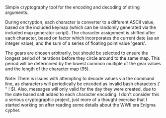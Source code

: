 Simple cryptography tool for the encoding and decoding of string arguments.

During encryption, each character is converter to a different ASCII value, based on the included keymap (which can be randomly generated via the included map generator script). The character assignment is shifted after each character, based on factor which incorporates the current date (as an integer value), and the sum of a series of floating point value 'gears'.

The gears are chosen arbitrarily, but should be selected to ensure the longest period of iterations before they circle around to the same map. This period will be determined by the lowest common multiple of the gear values and the length of the character map (95).

Note: There is issues with attempting to decode values via the command line, as characters will periodically be encoded as invalid bash characters (' " ! $). Also, messages will only valid for the day they were created, due to the date based salt added to each character encoding. I don't consider this a serious cryptographic project, just more of a thought exercise that I started working on after reading some details about the WWII era Enigma cypher.
